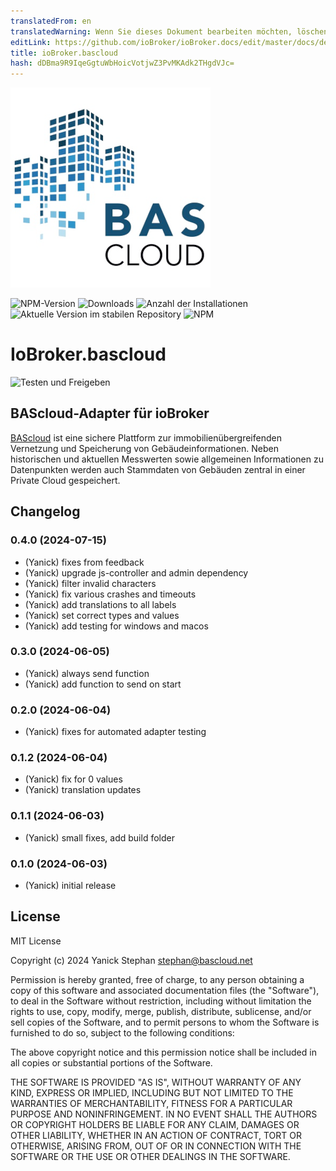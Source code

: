 ```yaml
---
translatedFrom: en
translatedWarning: Wenn Sie dieses Dokument bearbeiten möchten, löschen Sie bitte das Feld "translationsFrom". Andernfalls wird dieses Dokument automatisch erneut übersetzt
editLink: https://github.com/ioBroker/ioBroker.docs/edit/master/docs/de/adapterref/iobroker.bascloud/README.md
title: ioBroker.bascloud
hash: dDBma9R9IqeGgtuWbHoicVotjwZ3PvMKAdk2THgdVJc=
---
```

![Logo](../../../en/adapterref/iobroker.bascloud/admin/bascloud.png)

![NPM-Version](https://img.shields.io/npm/v/iobroker.bascloud.svg)
![Downloads](https://img.shields.io/npm/dm/iobroker.bascloud.svg)
![Anzahl der Installationen](https://iobroker.live/badges/bascloud-installed.svg)
![Aktuelle Version im stabilen Repository](https://iobroker.live/badges/bascloud-stable.svg)
![NPM](https://nodei.co/npm/iobroker.bascloud.png?downloads=true)

# IoBroker.bascloud
![Testen und Freigeben](https://github.com/BAScloud/ioBroker.bascloud/workflows/Test%20and%20Release/badge.svg)

## BAScloud-Adapter für ioBroker
[BAScloud](https://bascloud.net/) ist eine sichere Plattform zur immobilienübergreifenden Vernetzung und Speicherung von Gebäudeinformationen. Neben historischen und aktuellen Messwerten sowie allgemeinen Informationen zu Datenpunkten werden auch Stammdaten von Gebäuden zentral in einer Private Cloud gespeichert.

## Changelog

<!--
	Placeholder for the next version (at the beginning of the line):
	### **WORK IN PROGRESS**
-->

### 0.4.0 (2024-07-15)

- (Yanick) fixes from feedback
- (Yanick) upgrade js-controller and admin dependency
- (Yanick) filter invalid characters
- (Yanick) fix various crashes and timeouts
- (Yanick) add translations to all labels
- (Yanick) set correct types and values
- (Yanick) add testing for windows and macos

### 0.3.0 (2024-06-05)

- (Yanick) always send function
- (Yanick) add function to send on start

### 0.2.0 (2024-06-04)

- (Yanick) fixes for automated adapter testing

### 0.1.2 (2024-06-04)

- (Yanick) fix for 0 values
- (Yanick) translation updates

### 0.1.1 (2024-06-03)

- (Yanick) small fixes, add build folder

### 0.1.0 (2024-06-03)

- (Yanick) initial release

## License

MIT License

Copyright (c) 2024 Yanick Stephan <stephan@bascloud.net>

Permission is hereby granted, free of charge, to any person obtaining a copy
of this software and associated documentation files (the "Software"), to deal
in the Software without restriction, including without limitation the rights
to use, copy, modify, merge, publish, distribute, sublicense, and/or sell
copies of the Software, and to permit persons to whom the Software is
furnished to do so, subject to the following conditions:

The above copyright notice and this permission notice shall be included in all
copies or substantial portions of the Software.

THE SOFTWARE IS PROVIDED "AS IS", WITHOUT WARRANTY OF ANY KIND, EXPRESS OR
IMPLIED, INCLUDING BUT NOT LIMITED TO THE WARRANTIES OF MERCHANTABILITY,
FITNESS FOR A PARTICULAR PURPOSE AND NONINFRINGEMENT. IN NO EVENT SHALL THE
AUTHORS OR COPYRIGHT HOLDERS BE LIABLE FOR ANY CLAIM, DAMAGES OR OTHER
LIABILITY, WHETHER IN AN ACTION OF CONTRACT, TORT OR OTHERWISE, ARISING FROM,
OUT OF OR IN CONNECTION WITH THE SOFTWARE OR THE USE OR OTHER DEALINGS IN THE
SOFTWARE.